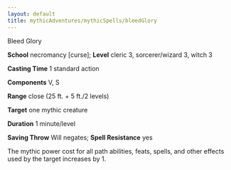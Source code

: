 ```yaml
---
layout: default
title: mythicAdventures/mythicSpells/bleedGlory
---
```

Bleed Glory

**School** necromancy [curse]; **Level** cleric 3, sorcerer/wizard 3, witch 3

**Casting Time** 1 standard action

**Components** V, S

**Range** close (25 ft. + 5 ft./2 levels)

**Target** one mythic creature

**Duration** 1 minute/level

**Saving Throw** Will negates; **Spell Resistance** yes

The mythic power cost for all path abilities, feats, spells, and other effects used by the target increases by 1.

